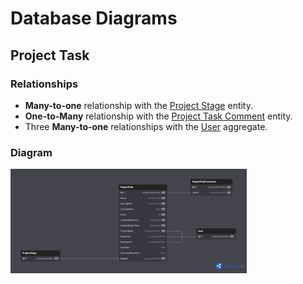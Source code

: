 # Database Diagrams

## Project Task

### Relationships

- **Many-to-one** relationship with the [Project Stage](../../entities/project/Entity.ProjectStage.md) entity.
- **One-to-Many** relationship with the [Project Task Comment](../../entities/project-task/Entity.ProjectTaskComment.md) entity.
- Three **Many-to-one** relationships with the [User](../../aggregates/Aggregate.User.md) aggregate.

### Diagram

<img src="../../../images/domain/diagrams/aggregates/diagram.project-task.png" alt="Project Task Diagram" width="75%"/>
